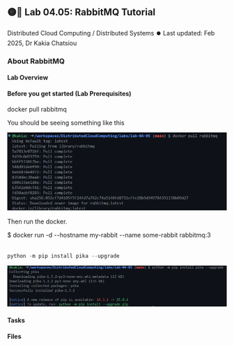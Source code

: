## 🟡🧪 Lab 04.05: RabbitMQ Tutorial 
Distributed Cloud Computing / Distributed Systems ⏺️ Last updated: Feb 2025, Dr Kakia Chatsiou

### About RabbitMQ

#### Lab Overview

#### Before you get started (Lab Prerequisites)

docker pull rabbitmq

You should be seeing something like this

![Installing the Docker](image.png)

Then run the docker.

$ docker run -d --hostname my-rabbit --name some-rabbit rabbitmq:3



``` python

python -m pip install pika --upgrade

```
![Installing Pika](image-1.png)

#### Tasks

#### Files